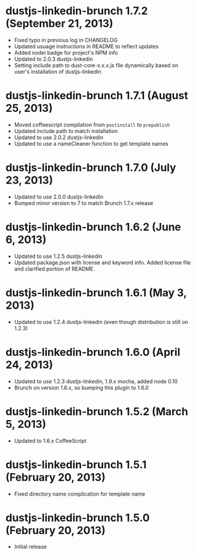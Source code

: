 # dustjs-linkedin-brunch 1.7.2 (September 21, 2013)
* Fixed typo in previous log in CHANGELOG
* Updated usuage instructions in README to reflect updates
* Added nodei badge for project's NPM info
* Updated to 2.0.3 dustjs-linkedin
* Setting include path to dust-core-x.x.x.js file dynamically based on user's
  installation of dustjs-linkedin

# dustjs-linkedin-brunch 1.7.1 (August 25, 2013)
* Moved coffeescript compilation from `postinstall` to `prepublish`
* Updated include path to match installation
* Updated to use 2.0.2 dustjs-linkedin
* Updated to use a nameCleaner function to get template names

# dustjs-linkedin-brunch 1.7.0 (July 23, 2013)
* Updated to use 2.0.0 dustjs-linkedin
* Bumped minor version to 7 to match Brunch 1.7.x release

# dustjs-linkedin-brunch 1.6.2 (June 6, 2013)
* Updated to use 1.2.5 dustjs-linkedin
* Updated package.json with license and keyword info. Added license
 file and clarified portion of README.

# dustjs-linkedin-brunch 1.6.1 (May 3, 2013)
* Updated to use 1.2.4 dustjs-linkedin (even though distribution is
 still on 1.2.3)

# dustjs-linkedin-brunch 1.6.0 (April 24, 2013)
* Updated to use 1.2.3 dustjs-linkedin, 1.9.x mocha, added node 0.10
* Brunch on version 1.6.x, so bumping this plugin to 1.6.0

# dustjs-linkedin-brunch 1.5.2 (March 5, 2013)
* Updated to 1.6.x CoffeeScript

# dustjs-linkedin-brunch 1.5.1 (February 20, 2013)
* Fixed directory name complication for template name

# dustjs-linkedin-brunch 1.5.0 (February 20, 2013)
* Initial release
